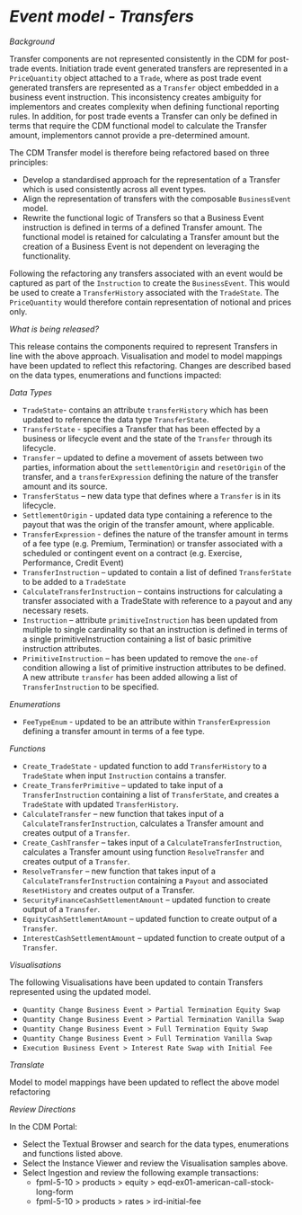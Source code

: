 # *Event model - Transfers*

_Background_

Transfer components are not represented consistently in the CDM for post-trade events.  Initiation trade event generated transfers are represented in a `PriceQuantity` object attached to a `Trade`, where as post trade event generated transfers are represented as a `Transfer` object embedded in a business event instruction.  This inconsistency creates ambiguity for implementors and creates complexity when defining functional reporting rules.  In addition, for post trade events a Transfer can only be defined in terms that require the CDM functional model to calculate the Transfer amount, implementors cannot provide a pre-determined amount.

The CDM Transfer model is therefore being refactored based on three principles:

- Develop a standardised approach for the representation of a Transfer which is used consistently across all event types.
- Align the representation of transfers with the composable `BusinessEvent` model.
- Rewrite the functional logic of Transfers so that a Business Event instruction is defined in terms of a defined Transfer amount.  The functional model is retained for calculating a Transfer amount but the creation of a Business Event is not dependent on leveraging the functionality.

Following the refactoring any transfers associated with an event would be captured as part of the `Instruction` to create the `BusinessEvent`.  This would be used to create a `TransferHistory` associated with the `TradeState`.  The `PriceQuantity` would therefore contain representation of notional and prices only.

_What is being released?_

This release contains the components required to represent Transfers in line with the above approach.  Visualisation and model to model mappings have been updated to reflect this refactoring.  Changes are described based on the data types, enumerations and functions impacted:

_Data Types_

- `TradeState`- contains an attribute `transferHistory` which has been updated to reference the data type `TransferState`.
- `TransferState` - specifies a Transfer that has been effected by a business or lifecycle event and the state of the `Transfer` through its lifecycle.
- `Transfer` – updated to define a movement of assets between two parties, information about the `settlementOrigin` and `resetOrigin` of the transfer, and a `transferExpression` defining the nature of the transfer amount and its source.
- `TransferStatus` – new data type that defines where a `Transfer` is in its lifecycle.
- `SettlementOrigin` - updated data type containing a reference to the payout that was the origin of the transfer amount, where applicable.
- `TransferExpression` - defines the nature of the transfer amount in terms of a fee type (e.g. Premium, Termination) or transfer associated with a scheduled or contingent event on a contract (e.g. Exercise, Performance, Credit Event)
- `TransferInstruction` – updated to contain a list of defined `TransferState` to be added to a `TradeState`
- `CalculateTransferInstruction` – contains instructions for calculating a transfer associated with a TradeState with reference to a payout and any necessary resets.
- `Instruction` – attribute `primitiveInstruction` has been updated from multiple to single cardinality so that an instruction is defined in terms of a single primitiveInstruction containing a list of basic primitive instruction attributes.
- `PrimitiveInstruction` – has been updated to remove the `one-of` condition allowing a list of primitive instruction attributes to be defined. A new attribute `transfer` has been added allowing a list of `TransferInstruction` to be specified.

_Enumerations_

- `FeeTypeEnum` - updated to be an attribute within `TransferExpression` defining a transfer amount in terms of a fee type.

_Functions_

- `Create_TradeState` - updated function to add `TransferHistory` to a `TradeState` when input `Instruction` contains a transfer.
- `Create_TransferPrimitive` – updated to take input of a `TransferInstruction` containing a list of `TransferState`, and creates a `TradeState` with updated `TransferHistory`.
- `CalculateTransfer` – new function that takes input of a `CalculateTransferInstruction`, calculates a Transfer amount and creates output of a `Transfer`.
- `Create_CashTransfer` – takes input of a `CalculateTransferInstruction`, calculates a Transfer amount using function `ResolveTransfer` and creates output of a `Transfer`.
- `ResolveTransfer` – new function that takes input of a `CalculateTransferInstruction` containing a `Payout` and associated `ResetHistory` and creates output of a Transfer.
- `SecurityFinanceCashSettlementAmount` – updated function to create output of a `Transfer`.
- `EquityCashSettlementAmount` – updated function to create output of a `Transfer`.
- `InterestCashSettlementAmount` – updated function to create output of a `Transfer`.

_Visualisations_

The following Visualisations have been updated to contain Transfers represented using the updated model.

- `Quantity Change Business Event > Partial Termination Equity Swap`
- `Quantity Change Business Event > Partial Termination Vanilla Swap`
- `Quantity Change Business Event > Full Termination Equity Swap`
- `Quantity Change Business Event > Full Termination Vanilla Swap`
- `Execution Business Event > Interest Rate Swap with Initial Fee`

_Translate_

Model to model mappings have been updated to reflect the above model refactoring

_Review Directions_

In the CDM Portal:

- Select the Textual Browser and search for the data types, enumerations and functions listed above.
- Select the Instance Viewer and review the Visualisation samples above.
- Select Ingestion and review the following example transactions:
  - fpml-5-10 > products > equity > eqd-ex01-american-call-stock-long-form
  - fpml-5-10 > products > rates > ird-initial-fee
